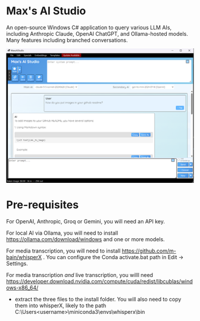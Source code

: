 # Max's AI Studio

An open-source Windows C# application to query various LLM AIs, including Anthropic Claude, OpenAI ChatGPT, and Ollama-hosted models.  Many features including branched conversations.

![The basic chat interface for Max's AI Studio](./AiTool3/Screenshots/MainUI.png)

# Pre-requisites

For OpenAI, Anthropic, Groq or Gemini, you will need an API key.

For local AI via Ollama, you will need to install https://ollama.com/download/windows and one or more models.

For media transcription, you will need to install https://github.com/m-bain/whisperX .  You can configure the Conda activate.bat path in Edit -> Settings.

For media transcription *and* live transcription, you willl need https://developer.download.nvidia.com/compute/cuda/redist/libcublas/windows-x86_64/
 - extract the three files to the install folder.  You will also need to copy them into whisperX, likely to the path C:\Users\<username>\miniconda3\envs\whisperx\bin
 
 